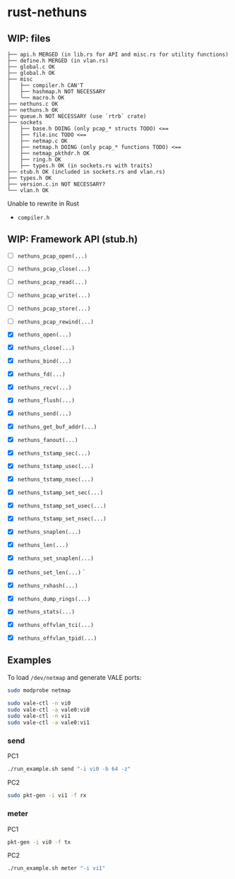 # rust-nethuns

## WIP: files
```
├── api.h MERGED (in lib.rs for API and misc.rs for utility functions)
├── define.h MERGED (in vlan.rs)
├── global.c OK
├── global.h OK
├── misc
│   ├── compiler.h CAN'T
│   ├── hashmap.h NOT NECESSARY
│   └── macro.h OK
├── nethuns.c OK
├── nethuns.h OK
├── queue.h NOT NECESSARY (use `rtrb` crate)
├── sockets
│   ├── base.h DOING (only pcap_* structs TODO) <==
│   ├── file.inc TODO <==
│   ├── netmap.c OK
│   ├── netmap.h DOING (only pcap_* functions TODO) <==
│   ├── netmap_pkthdr.h OK
│   ├── ring.h OK
│   ├── types.h OK (in sockets.rs with traits)
├── stub.h OK (included in sockets.rs and vlan.rs)
├── types.h OK
├── version.c.in NOT NECESSARY?
└── vlan.h OK
```

Unable to rewrite in Rust
- `compiler.h`



## WIP: Framework API (stub.h)

- [ ] `nethuns_pcap_open(...)`
- [ ] `nethuns_pcap_close(...)`
- [ ] `nethuns_pcap_read(...)`
- [ ] `nethuns_pcap_write(...)`
- [ ] `nethuns_pcap_store(...)`
- [ ] `nethuns_pcap_rewind(...)`

- [X] `nethuns_open(...)`
- [X] `nethuns_close(...)`
- [X] `nethuns_bind(...)`
- [X] `nethuns_fd(...)`
- [X] `nethuns_recv(...)`
- [X] `nethuns_flush(...)`
- [X] `nethuns_send(...)`
- [X] `nethuns_get_buf_addr(...)`
- [X] `nethuns_fanout(...)`

- [X] `nethuns_tstamp_sec(...)`
- [X] `nethuns_tstamp_usec(...)`
- [X] `nethuns_tstamp_nsec(...)`
- [X] `nethuns_tstamp_set_sec(...)`
- [X] `nethuns_tstamp_set_usec(...)`
- [X] `nethuns_tstamp_set_nsec(...)`

- [X] `nethuns_snaplen(...)`
- [X] `nethuns_len(...)`
- [X] `nethuns_set_snaplen(...)`
- [X] `nethuns_set_len(...)`
`
- [X] `nethuns_rxhash(...)`
- [X] `nethuns_dump_rings(...)`
- [X] `nethuns_stats(...)`

- [X] `nethuns_offvlan_tci(...)`
- [X] `nethuns_offvlan_tpid(...)`


## Examples

To load `/dev/netmap` and generate VALE ports:

```sh
sudo modprobe netmap

sudo vale-ctl -n vi0
sudo vale-ctl -a vale0:vi0
sudo vale-ctl -n vi1
sudo vale-ctl -a vale0:vi1
```


### send

PC1

```sh
./run_example.sh send "-i vi0 -b 64 -z"
```

PC2

```sh
sudo pkt-gen -i vi1 -f rx
```


### meter

PC1

```sh
pkt-gen -i vi0 -f tx
```

PC2

```sh
./run_example.sh meter "-i vi1"
```
